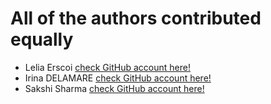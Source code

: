 # All of the authors contributed equally
* Lelia Erscoi [check GitHub account here!](https://github.com/LeliaE)
* Irina DELAMARE [check GitHub account here!](https://github.com/irinade)
* Sakshi Sharma [check GitHub account here!](https://github.com/Sakshi28720)